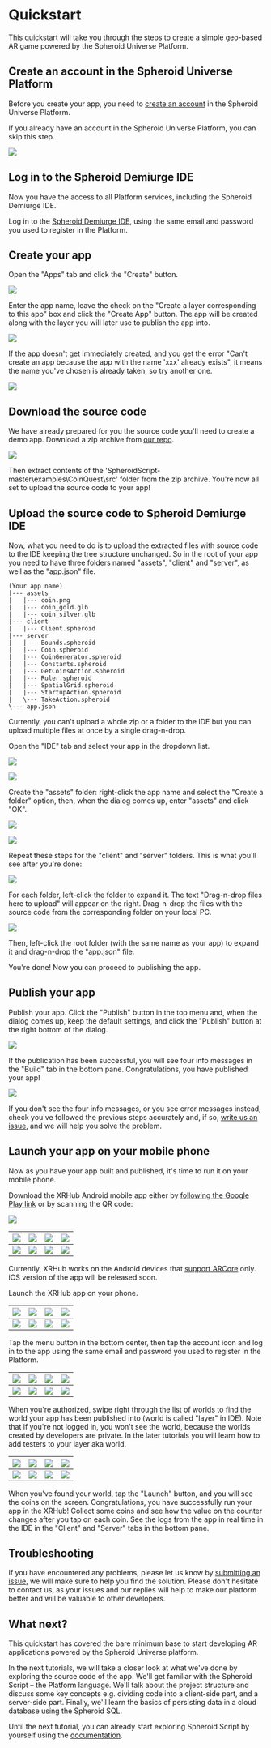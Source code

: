 # Quickstart

This quickstart will take you through the steps to create a simple geo-based AR game powered by the Spheroid Universe Platform.

## Create an account in the Spheroid Universe Platform

Before you create your app, you need to [create an account](https://spheroiduniverse.io/marketplace/register) in the Spheroid Universe Platform.

If you already have an account in the Spheroid Universe Platform, you can skip this step.

![](../../docs/images/01---marketplace-register.png)

## Log in to the Spheroid Demiurge IDE

Now you have the access to all Platform services, including the Spheroid Demiurge IDE. 

Log in to the [Spheroid Demiurge IDE](https://demiurge.spheroiduniverse.io/ide), using the same email and password you used to register in the Platform.

## Create your app

Open the "Apps" tab and click the "Create" button. 

![](../../docs/images/02---create-app-1.png)

Enter the app name, leave the check on the "Create a layer corresponding to this app" box and click the "Create App" button. The app will be created along with the layer you will later use to publish the app into.

![](../../docs/images/03---create-app-2.png)

If the app doesn't get immediately created, and you get the error "Can't create an app because the app with the name 'xxx' already exists", it means the name you've chosen is already taken, so try another one.

![](../../docs/images/04---create-app-error.png)

## Download the source code

We have already prepared for you the source code you'll need to create a demo app. Download a zip archive from [our repo](https://github.com/SpheroidUniverse/SpheroidScript).

![](../../docs/images/08---github-download.png)

Then extract contents of the 'SpheroidScript-master\examples\CoinQuest\src' folder from the zip archive. You're now all set to upload the source code to your app!

## Upload the source code to Spheroid Demiurge IDE

Now, what you need to do is to upload the extracted files with source code to the IDE keeping the tree structure unchanged. So in the root of your app you need to have three folders named "assets", "client" and "server", as well as the "app.json" file.

```
(Your app name)
|--- assets
|   |--- coin.png
|   |--- coin_gold.glb
|   |--- coin_silver.glb
|--- client
|   |--- Client.spheroid
|--- server
|   |--- Bounds.spheroid
|   |--- Coin.spheroid
|   |--- CoinGenerator.spheroid
|   |--- Constants.spheroid
|   |--- GetCoinsAction.spheroid
|   |--- Ruler.spheroid
|   |--- SpatialGrid.spheroid
|   |--- StartupAction.spheroid
|   \--- TakeAction.spheroid
\--- app.json
```

Currently, you can't upload a whole zip or a folder to the IDE but you can upload multiple files at once by a single drag-n-drop.

Open the "IDE" tab and select your app in the dropdown list.

![](../../docs/images/05---create-app-complete.png)

![](../../docs/images/06---ide-select-app.png)

Create the "assets" folder: right-click the app name and select the "Create a folder" option, then, when the dialog comes up, enter "assets" and click "OK".

![](../../docs/images/09---ide-create-folder-1.png)

![](../../docs/images/10---ide-create-folder-2.png)

Repeat these steps for the "client" and "server" folders. This is what you'll see after you're done:

![](../../docs/images/11---ide-create-folders-complete.png)

For each folder, left-click the folder to expand it. The text "Drag-n-drop files here to upload" will appear on the right. Drag-n-drop the files with the source code from the corresponding folder on your local PC.

![](../../docs/images/12---ide-drag-n-drop-files.png)

Then, left-click the root folder (with the same name as your app) to expand it and drag-n-drop the "app.json" file.

You're done! Now you can proceed to publishing the app.

## Publish your app

Publish your app. Click the "Publish" button in the top menu and, when the dialog comes up, keep the default settings, and click the "Publish" button at the right bottom of the dialog.

![](../../docs/images/13---publish-1.png)

If the publication has been successful, you will see four info messages in the "Build" tab in the bottom pane. Congratulations, you have published your app!

![](../../docs/images/14---publish-2.png)

If you don't see the four info messages, or you see error messages instead, check you've followed the previous steps accurately and, if so, [write us an issue](https://github.com/SpheroidUniverse/SpheroidScript/issues/new), and we will help you solve the problem.

## Launch your app on your mobile phone

Now as you have your app built and published, it's time to run it on your mobile phone.

Download the XRHub Android mobile app either by [following the Google Play link](https://play.google.com/store/apps/details?id=io.spheroid.spheroidandroid) or by scanning the QR code:

![](../../docs/images/15---XR-Hub-QR.png)


| ![](../../docs/images/16---google-search.png) | ![](../../docs/images/17---google-app-1.png) | ![](../../docs/images/mobile-placeholder.png) | ![](../../docs/images/mobile-placeholder.png) |
| --- | --- | --- | --- |
| ![](../../docs/images/pixel.png) | ![](../../docs/images/pixel.png) | ![](../../docs/images/pixel.png) | ![](../../docs/images/pixel.png) |

Currently, XRHub works on the Android devices that [support ARCore](https://developers.google.com/ar/discover/supported-devices) only. iOS version of the app will be released soon.

Launch the XRHub app on your phone.


| ![](../../docs/images/18---google-app-2.png) | ![](../../docs/images/19---xrhub-splash-1.png) | ![](../../docs/images/20---xrhub-splash-2.png) | ![](../../docs/images/21---xrhub-splash-3.png) |
| --- | --- | --- | --- |
| ![](../../docs/images/pixel.png) | ![](../../docs/images/pixel.png) | ![](../../docs/images/pixel.png) | ![](../../docs/images/pixel.png) |

Tap the menu button in the bottom center, then tap the account icon and log in to the app using the same email and password you used to register in the Platform.

| ![](../../docs/images/22---xrhub-metaworld.png) | ![](../../docs/images/23---xrhub-hub.png) | ![](../../docs/images/24---xrhub-login-1.png) | ![](../../docs/images/25---xrhub-login-2.png)
| --- | --- | --- | --- |
| ![](../../docs/images/pixel.png) | ![](../../docs/images/pixel.png) | ![](../../docs/images/pixel.png) | ![](../../docs/images/pixel.png) |

When you're authorized, swipe right through the list of worlds to find the world your app has been published into (world is called "layer" in IDE). Note that if you're not logged in, you won't see the world, because the worlds created by developers are private. In the later tutorials you will learn how to add testers to your layer aka world.

| ![](../../docs/images/26---xrhub-user-app.png) | ![](../../docs/images/mobile-placeholder.png) | ![](../../docs/images/mobile-placeholder.png) | ![](../../docs/images/mobile-placeholder.png) |
| --- | --- | --- | --- |
| ![](../../docs/images/pixel.png) | ![](../../docs/images/pixel.png) | ![](../../docs/images/pixel.png) | ![](../../docs/images/pixel.png) |

When you've found your world, tap the "Launch" button, and you will see the coins on the screen. Congratulations, you have successfully run your app in the XRHub! Collect some coins and see how the value on the counter changes after you tap on each coin. See the logs from the app in real time in the IDE in the "Client" and "Server" tabs in the bottom pane.

## Troubleshooting

If you have encountered any problems, please let us know by [submitting an issue](https://github.com/SpheroidUniverse/SpheroidScript/issues/new), we will make sure to help you find the solution. Please don't hesitate to contact us, as your issues and our replies will help to make our platform better and will be valuable to other developers.

## What next?

This quickstart has covered the bare minimum base to start developing AR applications powered by the Spheroid Universe platform.

In the next tutorials, we will take a closer look at what we've done by exploring the source code of the app.
We'll get familiar with the Spheroid Script – the Platform language.
We'll talk about the project structure and discuss some key concepts e.g. dividing code into a client-side part, and a server-side part.
Finally, we'll learn the basics of persisting data in a cloud database using the Spheroid SQL.

Until the next tutorial, you can already start exploring Spheroid Script by yourself using the [documentation](https://spheroiduniverse.github.io/SpheroidScript/).